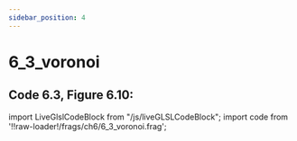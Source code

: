 ```yaml
---
sidebar_position: 4
---
```


# 6_3_voronoi
## Code 6.3, Figure 6.10: 

import LiveGlslCodeBlock from "/js/liveGLSLCodeBlock";
import code from '!!raw-loader!/frags/ch6/6_3_voronoi.frag';

<LiveGlslCodeBlock fragName='6_3_voronoi.frag' fragCode={code} />
